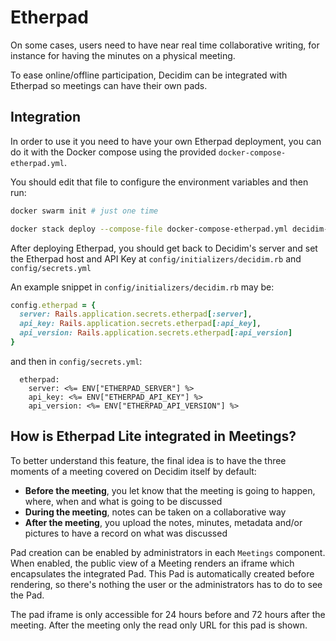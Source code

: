 # Etherpad

On some cases, users need to have near real time collaborative writing, for instance for having the minutes on a physical meeting.

To ease online/offline participation, Decidim can be integrated with Etherpad so meetings can have their own pads.

## Integration

In order to use it you need to have your own Etherpad deployment, you can do it
with the Docker compose using the provided `docker-compose-etherpad.yml`.

You should edit that file to configure the environment variables and then run:

```sh
docker swarm init # just one time

docker stack deploy --compose-file docker-compose-etherpad.yml decidim-etherpad
```

After deploying Etherpad, you should get back to Decidim's server and set the Etherpad host and API Key at
`config/initializers/decidim.rb` and `config/secrets.yml`

An example snippet in `config/initializers/decidim.rb` may be:

```ruby
config.etherpad = {
  server: Rails.application.secrets.etherpad[:server],
  api_key: Rails.application.secrets.etherpad[:api_key],
  api_version: Rails.application.secrets.etherpad[:api_version]
}
```

and then in `config/secrets.yml`:

```
  etherpad:
    server: <%= ENV["ETHERPAD_SERVER"] %>
    api_key: <%= ENV["ETHERPAD_API_KEY"] %>
    api_version: <%= ENV["ETHERPAD_API_VERSION"] %>
```

## How is Etherpad Lite integrated in Meetings?

To better understand this feature, the final idea is to have the three moments of a meeting covered on Decidim itself by default:

- **Before the meeting**, you let know that the meeting is going to happen, where, when and what is going to be discussed
- **During the meeting**, notes can be taken on a collaborative way
- **After the meeting**, you upload the notes, minutes, metadata and/or pictures to have a record on what was discussed

Pad creation can be enabled by administrators in each `Meetings` component. When enabled, the public view of a Meeting renders an iframe which encapsulates the integrated Pad. This Pad is automatically created before rendering, so there's nothing the user or the administrators has to do to see the Pad.

The pad iframe is only accessible for 24 hours before and 72 hours after the meeting. After the meeting only the read only URL for this pad is shown.
